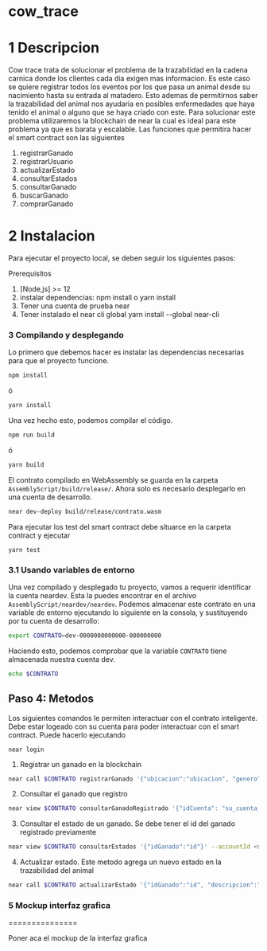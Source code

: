 cow_trace
==================

1 Descripcion
==================

Cow trace trata de solucionar el problema de la trazabilidad en la cadena carnica donde los clientes cada dia exigen mas informacion. 
Es este caso se quiere registrar todos los eventos por los que pasa un animal desde su nacimiento hasta su entrada al matadero.
Esto ademas de permitirnos saber la trazabilidad del animal nos ayudaria en posibles enfermedades que haya tenido el animal o alguno que se haya 
criado con este.
Para solucionar este problema utilizaremos la blockchain de near la cual es ideal para este problema ya que es barata y escalable.
Las funciones que permitira hacer el smart contract son las siguientes


1. registrarGanado
2. registrarUsuario
3. actualizarEstado
4. consultarEstados
5. consultarGanado
6. buscarGanado
7. comprarGanado


2 Instalacion
===========

Para ejecutar el proyecto local, se deben seguir los siguientes pasos:

Prerequisitos

1. [Node,js] >= 12
2. instalar dependencias: npm install o yarn install
3. Tener una cuenta de prueba near
4. Tener instalado el near cli global
   yarn install --global near-cli


### 3 Compilando y desplegando

Lo primero que debemos hacer es instalar las dependencias necesarias para que el proyecto funcione.

```sh
npm install
```

ó

```sh
yarn install
```

Una vez hecho esto, podemos compilar el código.

```sh
npm run build
```

ó

```sh
yarn build
```

El contrato compilado en WebAssembly se guarda en la carpeta `AssemblyScript/build/release/`. Ahora solo es necesario desplegarlo en una cuenta de desarrollo.

```sh
near dev-deploy build/release/contrato.wasm
```

Para ejecutar los test del smart contract debe situarce en la carpeta contract y ejecutar

``` yarn test ```


### 3.1 Usando variables de entorno

Una vez compilado y desplegado tu proyecto, vamos a requerir identificar la cuenta neardev. Esta la puedes encontrar en el archivo `AssemblyScript/neardev/neardev`. Podemos almacenar este contrato en una variable de entorno ejecutando lo siguiente en la consola, y sustituyendo por tu cuenta de desarrollo:

```sh
export CONTRATO=dev-0000000000000-000000000
```

Haciendo esto, podemos comprobar que la variable `CONTRATO` tiene almacenada nuestra cuenta dev.

```sh
echo $CONTRATO
```


Paso 4: Metodos
---------------

Los siguientes comandos le permiten interactuar con el contrato inteligente.
Debe estar logeado con su cuenta para poder interactuar con el smart contract. Puede hacerlo ejecutando

``` near login ```

1. Registrar un ganado en la blockchain

```sh
near call $CONTRATO registrarGanado '{"ubicacion":"ubicacion", "genero":"genero", "raza":"raza","tamano":"tamano", "precio":"1"}' --accountId <su cuenta test>
```

2. Consultar el ganado que registro

```sh
near view $CONTRATO consultarGanadoRegistrado '{"idCuenta": "su_cuenta_test"}' --accountId <su cuenta test>
```

3. Consultar el estado de un ganado. 
   Se debe tener el id del ganado registrado previamente

```sh
near view $CONTRATO consultarEstados '{"idGanado":"id"}' --accountId <su cuenta test>
```

4. Actualizar estado.
   Este metodo agrega un nuevo estado en la trazabilidad del animal
   
```sh
near call $CONTRATO actualizarEstado '{"idGanado":"id", "descripcion":"descripcion", "responsable":"responsable","ubicacion":"ubicacion"}' --accountId <su cuenta test>
```


### 5 Mockup interfaz grafica
===============

Poner aca el mockup de la interfaz grafica
